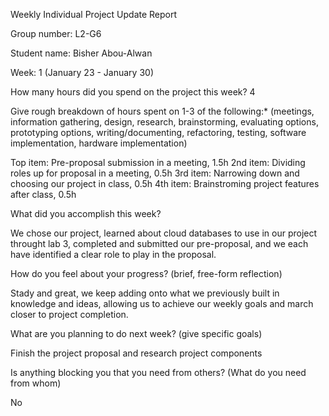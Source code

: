 Weekly Individual Project Update Report

Group number: L2-G6

Student name: Bisher Abou-Alwan

Week: 1 (January 23 - January 30)

How many hours did you spend on the project this week? 4

Give rough breakdown of hours spent on 1-3 of the following:* (meetings, information gathering, design, research, brainstorming, evaluating options, prototyping options, writing/documenting, refactoring, testing, software implementation, hardware implementation)

Top item: Pre-proposal submission in a meeting, 1.5h 2nd item: Dividing roles up for proposal in a meeting, 0.5h 3rd item: Narrowing down and choosing our project in class, 0.5h 4th item: Brainstroming project features after class, 0.5h

What did you accomplish this week?

We chose our project, learned about cloud databases to use in our project throught lab 3, completed and submitted our pre-proposal, and we each have identified a clear role to play in the proposal.

How do you feel about your progress? (brief, free-form reflection)

Stady and great, we keep adding onto what we previously built in knowledge and ideas, allowing us to achieve our weekly goals and march closer to project completion.

What are you planning to do next week? (give specific goals)

Finish the project proposal and research project components

Is anything blocking you that you need from others? (What do you need from whom)

No
